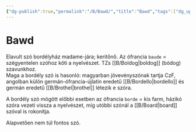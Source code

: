 ```yaml
---
{"dg-publish":true,"permalink":"/B/Bawd/","title":"Bawd","tags":["dg_uploaded"],"created":"2023-11-22T12:56","updated":"2023-11-22T12:56"}
---
```



# Bawd

Elavult szó bordélyház madame-jára; kerítőnő. Az ófrancia `baude` = szégyentelen szóhoz köti a nyelvészet. TZs [[B/Boldog\|boldog]] (bódog) szavunkhoz.  
Maga a bordély szó is hasonló: magyarban jövevényszónak tartja CzF, angolban külön germán-ófrancia-újlatin eredetű [[B/Bordello\|bordello]] és germán eredetű [[B/Brothel\|brothel]] létezik e szóra.  

A bordély szó mögött előbbi esetben az ófrancia `borde` = kis farm, házikó szóra vezeti vissza a nyelvészet, míg utóbbi szónál a [[B/Board\|board]] szóval is rokonítja.  

  

Alapvetően nem túl fontos szó.  